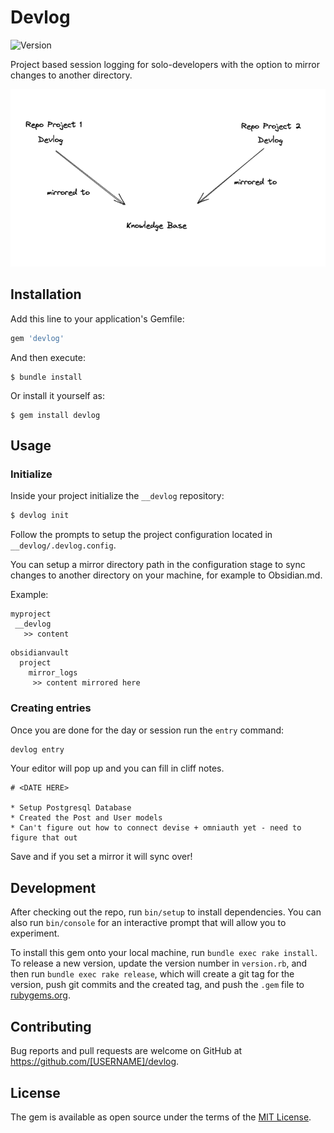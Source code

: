 # Devlog
![Version](https://img.shields.io/badge/version-0.1.0-green)

Project based session logging for solo-developers with the option to mirror changes to another directory.

![Maintain non-source controlled logs across various projects with mirroring to a single](./docs/mirroring.png)

## Installation

Add this line to your application's Gemfile:

```ruby
gem 'devlog'
```

And then execute:

    $ bundle install

Or install it yourself as:

    $ gem install devlog

## Usage
### Initialize
Inside your project initialize the `__devlog` repository:
```bash
$ devlog init
```

Follow the prompts to setup the project configuration located in `__devlog/.devlog.config`. 

You can setup a mirror directory path in the configuration stage to sync changes to another directory on your machine, for example to Obsidian.md.

Example:

```
myproject
 __devlog
   >> content
```

```
obsidianvault
  project
    mirror_logs
     >> content mirrored here
```

### Creating entries
Once you are done for the day or session run the `entry` command:

```bash
devlog entry
```

Your editor will pop up and you can fill in cliff notes.

```
# <DATE HERE>

* Setup Postgresql Database
* Created the Post and User models
* Can't figure out how to connect devise + omniauth yet - need to figure that out
```

Save and if you set a mirror it will sync over!

## Development

After checking out the repo, run `bin/setup` to install dependencies. You can also run `bin/console` for an interactive prompt that will allow you to experiment.

To install this gem onto your local machine, run `bundle exec rake install`. To release a new version, update the version number in `version.rb`, and then run `bundle exec rake release`, which will create a git tag for the version, push git commits and the created tag, and push the `.gem` file to [rubygems.org](https://rubygems.org).

## Contributing

Bug reports and pull requests are welcome on GitHub at https://github.com/[USERNAME]/devlog.

## License

The gem is available as open source under the terms of the [MIT License](https://opensource.org/licenses/MIT).
